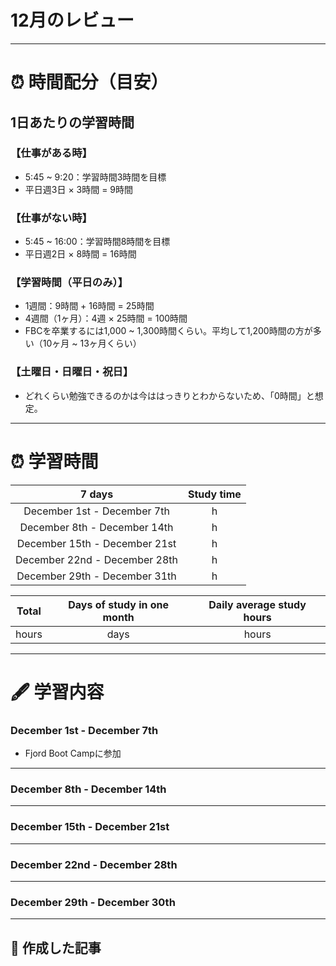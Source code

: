 # 12月のレビュー
---

# ⏰ 時間配分（目安）
## 1日あたりの学習時間
### 【仕事がある時】
- 5:45 ~ 9:20：学習時間3時間を目標
- 平日週3日 × 3時間 = 9時間

### 【仕事がない時】
- 5:45 ~ 16:00：学習時間8時間を目標
- 平日週2日 × 8時間 = 16時間

### 【学習時間（平日のみ）】
- 1週間：9時間 + 16時間 = 25時間
- 4週間（1ヶ月）：4週 × 25時間 = 100時間
- FBCを卒業するには1,000 ~ 1,300時間くらい。平均して1,200時間の方が多い（10ヶ月 ~ 13ヶ月くらい）

### 【土曜日・日曜日・祝日】
- どれくらい勉強できるのかは今ははっきりとわからないため、「0時間」と想定。

---

# ⏰ 学習時間
| 7 days | Study time |
| :---: | :---: |
| December 1st - December 7th |  h |
| December 8th - December 14th |  h |
| December 15th - December 21st |  h |
| December 22nd - December 28th |  h |
| December 29th - December 31th |  h |

| Total | Days of study in one month | Daily average study hours |
| :---: | :---: | :---: |
|  hours |  days |  hours |
---


# 🖋️ 学習内容
### December 1st - December 7th 
- Fjord Boot Campに参加
---


### December 8th - December 14th
---


### December 15th - December 21st
---


### December 22nd - December 28th
---


### December 29th - December 30th
---


## 📰 作成した記事
